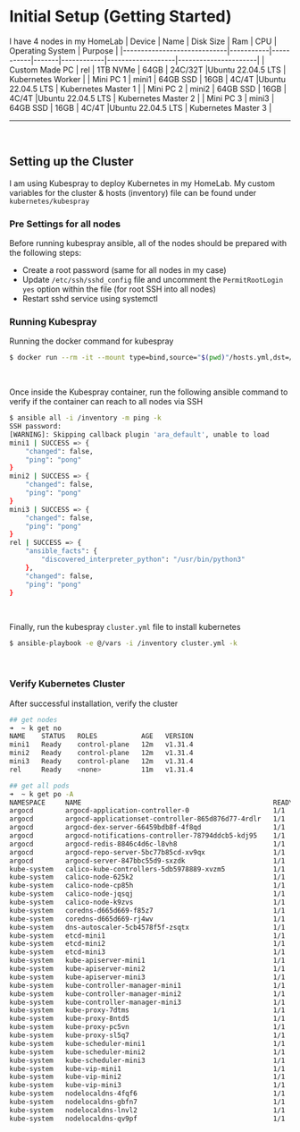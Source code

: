 # Initial Setup (Getting Started)
I have 4 nodes in my HomeLab
| Device                      | Name      | Disk Size |  Ram  | CPU        | Operating System  | Purpose              |
|-----------------------------|-----------|-----------|-------|------------|-------------------|----------------------|
| Custom Made PC              | rel       | 1TB NVMe  | 64GB  | 24C/32T    |Ubuntu 22.04.5 LTS | Kubernetes Worker    |
| Mini PC 1                   | mini1     | 64GB SSD  | 16GB  | 4C/4T      |Ubuntu 22.04.5 LTS | Kubernetes Master 1  |
| Mini PC 2                   | mini2     | 64GB SSD  | 16GB  | 4C/4T      |Ubuntu 22.04.5 LTS | Kubernetes Master 2  |
| Mini PC 3                   | mini3     | 64GB SSD  | 16GB  | 4C/4T      |Ubuntu 22.04.5 LTS | Kubernetes Master 3  |

---

<br>

## Setting up the Cluster
I am using Kubespray to deploy Kubernetes in my HomeLab. My custom variables for the cluster & hosts (inventory) file can be found under `kubernetes/kubespray`

### Pre Settings for all nodes
Before running kubespray ansible, all of the nodes should be prepared with the following steps: 
- Create a root password (same for all nodes in my case)
- Update `/etc/ssh/sshd_config` file and uncomment the `PermitRootLogin yes` option within the file (for root SSH into all nodes)
-  Restart sshd service using systemctl

### Running Kubespray 
Running the docker command for kubespray
```bash
$ docker run --rm -it --mount type=bind,source="$(pwd)"/hosts.yml,dst=/inventory --mount type=bind,source="$(pwd)"/vars.yml,dst=/vars quay.io/kubespray/kubespray:v2.27.0 bash
```
<br>

Once inside the Kubespray container, run the following ansible command to verify if the container can reach to all nodes via SSH
```bash
$ ansible all -i /inventory -m ping -k
SSH password: 
[WARNING]: Skipping callback plugin 'ara_default', unable to load
mini1 | SUCCESS => {
    "changed": false,
    "ping": "pong"
}
mini2 | SUCCESS => {
    "changed": false,
    "ping": "pong"
}
mini3 | SUCCESS => {
    "changed": false,
    "ping": "pong"
}
rel | SUCCESS => {
    "ansible_facts": {
        "discovered_interpreter_python": "/usr/bin/python3"
    },
    "changed": false,
    "ping": "pong"
}
```
<br>

Finally, run the kubespray `cluster.yml` file to install kubernetes
```bash
$ ansible-playbook -e @/vars -i /inventory cluster.yml -k
```

<br>


### Verify Kubernetes Cluster
After successful installation, verify the cluster
```bash
## get nodes
➜  ~ k get no
NAME    STATUS   ROLES           AGE   VERSION
mini1   Ready    control-plane   12m   v1.31.4
mini2   Ready    control-plane   12m   v1.31.4
mini3   Ready    control-plane   12m   v1.31.4
rel     Ready    <none>          11m   v1.31.4

## get all pods
➜  ~ k get po -A
NAMESPACE     NAME                                                READY   STATUS    RESTARTS        AGE
argocd        argocd-application-controller-0                     1/1     Running   0               8m46s
argocd        argocd-applicationset-controller-865d876d77-4rdlr   1/1     Running   0               8m47s
argocd        argocd-dex-server-66459bdb8f-4f8qd                  1/1     Running   1 (6m56s ago)   8m47s
argocd        argocd-notifications-controller-78794ddcb5-kdj95    1/1     Running   0               8m47s
argocd        argocd-redis-8846c4d6c-l8vh8                        1/1     Running   0               8m47s
argocd        argocd-repo-server-5bc77b85cd-xv9qx                 1/1     Running   0               8m47s
argocd        argocd-server-847bbc55d9-sxzdk                      1/1     Running   0               8m47s
kube-system   calico-kube-controllers-5db5978889-xvzm5            1/1     Running   0               9m45s
kube-system   calico-node-625k2                                   1/1     Running   0               10m
kube-system   calico-node-cp85h                                   1/1     Running   0               10m
kube-system   calico-node-jqsqj                                   1/1     Running   0               10m
kube-system   calico-node-k9zvs                                   1/1     Running   0               10m
kube-system   coredns-d665d669-f85z7                              1/1     Running   0               9m35s
kube-system   coredns-d665d669-rj4wv                              1/1     Running   0               9m31s
kube-system   dns-autoscaler-5cb4578f5f-zsqtx                     1/1     Running   0               9m32s
kube-system   etcd-mini1                                          1/1     Running   0               13m
kube-system   etcd-mini2                                          1/1     Running   0               13m
kube-system   etcd-mini3                                          1/1     Running   0               13m
kube-system   kube-apiserver-mini1                                1/1     Running   1               13m
kube-system   kube-apiserver-mini2                                1/1     Running   1               13m
kube-system   kube-apiserver-mini3                                1/1     Running   1               13m
kube-system   kube-controller-manager-mini1                       1/1     Running   2               13m
kube-system   kube-controller-manager-mini2                       1/1     Running   2               13m
kube-system   kube-controller-manager-mini3                       1/1     Running   2               13m
kube-system   kube-proxy-7dtms                                    1/1     Running   0               13m
kube-system   kube-proxy-8ntd5                                    1/1     Running   0               13m
kube-system   kube-proxy-pc5vn                                    1/1     Running   0               13m
kube-system   kube-proxy-sl5q7                                    1/1     Running   0               11m
kube-system   kube-scheduler-mini1                                1/1     Running   1               13m
kube-system   kube-scheduler-mini2                                1/1     Running   1               13m
kube-system   kube-scheduler-mini3                                1/1     Running   1               13m
kube-system   kube-vip-mini1                                      1/1     Running   1 (10m ago)     13m
kube-system   kube-vip-mini2                                      1/1     Running   0               13m
kube-system   kube-vip-mini3                                      1/1     Running   1 (8m8s ago)    13m
kube-system   nodelocaldns-4fqf6                                  1/1     Running   0               9m27s
kube-system   nodelocaldns-gbfn7                                  1/1     Running   0               9m27s
kube-system   nodelocaldns-lnvl2                                  1/1     Running   0               9m27s
kube-system   nodelocaldns-qv9pf                                  1/1     Running   0               9m27s

```